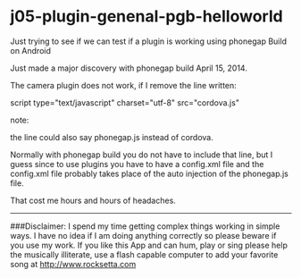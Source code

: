 j05-plugin-genenal-pgb-helloworld
=================================

Just trying to see if we can test if a plugin is working using phonegap Build on Android



Just made a major discovery with phonegap build April 15, 2014.

The camera plugin does not work, if I remove the line written:

script type="text/javascript" charset="utf-8" src="cordova.js"

note:

the line could also say phonegap.js instead of cordova.



 Normally with phonegap build you do not have to include that line, but I guess since to use plugins you have to have a config.xml file and the config.xml file probably takes place of the auto injection of the phonegap.js file.
 
 
 That cost me hours and hours of headaches.








************************************************************************************************************

###Disclaimer: I spend my time getting complex things working in simple ways. I have no idea if I am doing anything correctly so please beware if you use my work. If you like this App and can hum, play or sing please help the musically illiterate, use a flash capable computer to add your favorite song at http://www.rocksetta.com 
